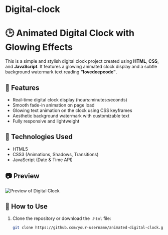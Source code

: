 # Digital-clock

# 🕒 Animated Digital Clock with Glowing Effects

This is a simple and stylish digital clock project created using **HTML**, **CSS**, and **JavaScript**. It features a glowing animated clock display and a subtle background watermark text reading **"lovedeepcode"**.

## 🚀 Features

- Real-time digital clock display (hours:minutes:seconds)
- Smooth fade-in animation on page load
- Glowing text animation on the clock using CSS keyframes
- Aesthetic background watermark with customizable text
- Fully responsive and lightweight

## 🔧 Technologies Used

- HTML5
- CSS3 (Animations, Shadows, Transitions)
- JavaScript (Date & Time API)

## 📷 Preview

![Preview of Digital Clock](https://your-screenshot-url.com)  
<!-- Replace with your screenshot URL or remove if not available -->

## 📁 How to Use

1. Clone the repository or download the `.html` file:
   ```bash
   git clone https://github.com/your-username/animated-digital-clock.git

